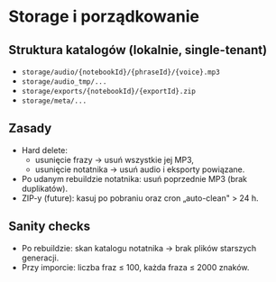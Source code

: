 # Storage i porządkowanie

## Struktura katalogów (lokalnie, single-tenant)
- `storage/audio/{notebookId}/{phraseId}/{voice}.mp3`
- `storage/audio_tmp/...`
- `storage/exports/{notebookId}/{exportId}.zip`
- `storage/meta/...`

## Zasady
- Hard delete:
  - usunięcie frazy → usuń wszystkie jej MP3,
  - usunięcie notatnika → usuń audio i eksporty powiązane.
- Po udanym rebuildzie notatnika: usuń poprzednie MP3 (brak duplikatów).
- ZIP-y (future): kasuj po pobraniu oraz cron „auto-clean" > 24 h.


## Sanity checks
- Po rebuildzie: skan katalogu notatnika → brak plików starszych generacji.
- Przy imporcie: liczba fraz ≤ 100, każda fraza ≤ 2000 znaków.

